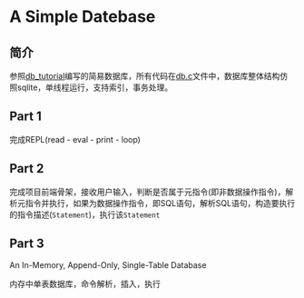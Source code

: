 # A Simple Datebase

## 简介

参照[db_tutorial](https://github.com/cstack/db_tutorial)编写的简易数据库，所有代码在[db.c](./db.c)文件中，数据库整体结构仿照sqlite，单线程运行，支持索引，事务处理。

## Part 1

完成REPL(read - eval - print - loop)

## Part 2

完成项目前端骨架，接收用户输入，判断是否属于元指令(即非数据操作指令)，解析元指令并执行，如果为数据操作指令，即SQL语句，解析SQL语句，构造要执行的指令描述(`Statement`)，执行该`Statement`

## Part 3

An In-Memory, Append-Only, Single-Table Database

内存中单表数据库，命令解析，插入，执行
